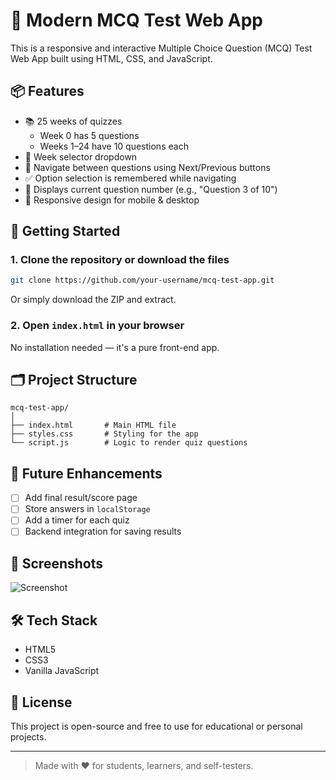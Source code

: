 
# 🧠 Modern MCQ Test Web App

This is a responsive and interactive Multiple Choice Question (MCQ) Test Web App built using HTML, CSS, and JavaScript.

## 📦 Features

- 📚 25 weeks of quizzes
  - Week 0 has 5 questions
  - Weeks 1–24 have 10 questions each
- 📅 Week selector dropdown
- 🧭 Navigate between questions using Next/Previous buttons
- ✅ Option selection is remembered while navigating
- 🔢 Displays current question number (e.g., "Question 3 of 10")
- 📱 Responsive design for mobile & desktop

## 🚀 Getting Started

### 1. Clone the repository or download the files

```bash
git clone https://github.com/your-username/mcq-test-app.git
```

Or simply download the ZIP and extract.

### 2. Open `index.html` in your browser

No installation needed — it's a pure front-end app.

## 🗂 Project Structure

```
mcq-test-app/
│
├── index.html       # Main HTML file
├── styles.css       # Styling for the app
└── script.js        # Logic to render quiz questions
```

## 🎯 Future Enhancements

- [ ] Add final result/score page
- [ ] Store answers in `localStorage`
- [ ] Add a timer for each quiz
- [ ] Backend integration for saving results

## 📸 Screenshots

![Screenshot](screenshot.png)

## 🛠 Tech Stack

- HTML5
- CSS3
- Vanilla JavaScript

## 📃 License

This project is open-source and free to use for educational or personal projects.

---

> Made with ❤️ for students, learners, and self-testers.
